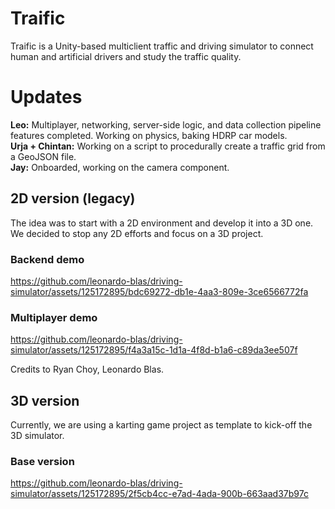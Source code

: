 # Traific
Traific is a Unity-based multiclient traffic and driving simulator to connect human and artificial drivers and study the traffic quality.

# Updates
**Leo:** Multiplayer, networking, server-side logic, and data collection pipeline features completed. Working on physics, baking HDRP car models.
<br>
**Urja + Chintan:** Working on a script to procedurally create a traffic grid from a GeoJSON file.
<br>
**Jay:** Onboarded, working on the camera component.

## 2D version (legacy)
The idea was to start with a 2D environment and develop it into a 3D one. We decided to stop any 2D efforts and focus on a 3D project.

### Backend demo
https://github.com/leonardo-blas/driving-simulator/assets/125172895/bdc69272-db1e-4aa3-809e-3ce6566772fa


### Multiplayer demo
https://github.com/leonardo-blas/driving-simulator/assets/125172895/f4a3a15c-1d1a-4f8d-b1a6-c89da3ee507f

Credits to Ryan Choy, Leonardo Blas.

## 3D version
Currently, we are using a karting game project as template to kick-off the 3D simulator.

### Base version
https://github.com/leonardo-blas/driving-simulator/assets/125172895/2f5cb4cc-e7ad-4ada-900b-663aad37b97c

